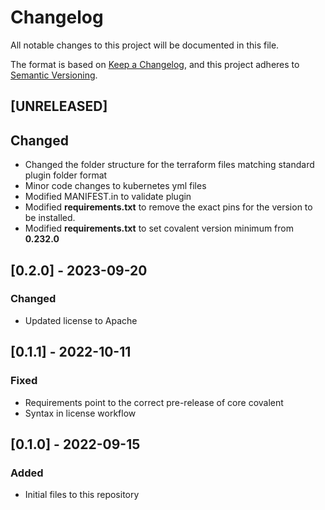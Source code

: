 # Changelog

All notable changes to this project will be documented in this file.

The format is based on [Keep a Changelog](https://keepachangelog.com/en/1.0.0/),
and this project adheres to [Semantic Versioning](https://semver.org/spec/v2.0.0.html).

## [UNRELEASED]

## Changed

- Changed the folder structure for the terraform files matching standard plugin folder format
- Minor code changes to kubernetes yml files
- Modified MANIFEST.in to validate plugin
- Modified **requirements.txt** to remove the exact pins for the version to be installed.
- Modified **requirements.txt** to set covalent version minimum from **0.232.0**

## [0.2.0] - 2023-09-20

### Changed

- Updated license to Apache

## [0.1.1] - 2022-10-11

### Fixed

- Requirements point to the correct pre-release of core covalent
- Syntax in license workflow

## [0.1.0] - 2022-09-15

### Added

- Initial files to this repository
